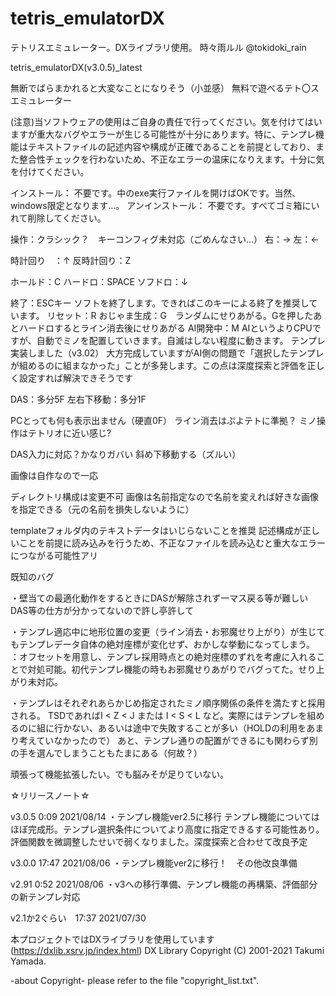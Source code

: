 # tetris_emulatorDX
テトリスエミュレーター。DXライブラリ使用。
時々雨ルル
@tokidoki_rain

tetris_emulatorDX(v3.0.5)_latest

無断でばらまかれると大変なことになりそう（小並感）
無料で遊べるテト〇スエミュレーター

(注意)当ソフトウェアの使用はご自身の責任で行ってください。気を付けてはいますが重大なバグやエラーが生じる可能性が十分にあります。特に、テンプレ機能はテキストファイルの記述内容や構成が正確であることを前提としており、また整合性チェックを行わないため、不正なエラーの温床になりえます。十分に気を付けてください。

インストール：
不要です。中のexe実行ファイルを開けばOKです。当然、windows限定となります…。
アンインストール：
不要です。すべてゴミ箱にいれて削除してください。


操作：クラシック？　キーコンフィグ未対応（ごめんなさい…）
右：→
左：←

時計回り　：↑
反時計回り：Z

ホールド：C
ハードロ：SPACE
ソフドロ：↓

終了：ESCキー
ソフトを終了します。できればこのキーによる終了を推奨しています。
リセット：R
おじゃま生成：G　ランダムにせりあがる。Gを押したあとハードロするとライン消去後にせりあがる
AI開発中：M
AIというよりCPUですが、自動でミノを配置していきます。自滅はしない程度に動きます。
テンプレ実装しました（v3.02）
大方完成していますがAI側の問題で「選択したテンプレが組めるのに組まなかった」ことが多発します。この点は深度探索と評価を正しく設定すれば解決できそうです

DAS：多分5F
左右下移動：多分1F

PCとっても何も表示出ません（硬直0F）
ライン消去はぷよテトに準拠？
ミノ操作はテトリオに近い感じ?

DAS入力に対応？かなりガバい
斜め下移動する（ズルい）

画像は自作なので一応

ディレクトリ構成は変更不可
画像は名前指定なので名前を変えれば好きな画像を指定できる（元の名前を損失しないように）

templateフォルダ内のテキストデータはいじらないことを推奨
記述構成が正しいことを前提に読み込みを行うため、不正なファイルを読み込むと重大なエラーにつながる可能性アリ

既知のバグ

・壁当ての最適化動作をするときにDASが解除されず一マス戻る等が難しい
DAS等の仕方が分かってないので許し亭許して

・テンプレ適応中に地形位置の変更（ライン消去・お邪魔せり上がり）が生じてもテンプレデータ自体の絶対座標が変化せず、おかしな挙動になってしまう。
：オフセットを用意し、テンプレ採用時点との絶対座標のずれを考慮に入れることで対処可能。初代テンプレ機能の時もお邪魔せりあがりでバグってた。せり上がり未対応。

・テンプレはそれぞれあらかじめ指定されたミノ順序関係の条件を満たすと採用される。
TSDであればI < Z < J または I < S < L など。実際にはテンプレを組めるのに組に行かない、あるいは途中で失敗することが多い（HOLDの利用をあまり考えていなかったので）
あと、テンプレ通りの配置ができるにも関わらず別の手を選んでしまうこともたまにある（何故？）

頑張って機能拡張したい。でも脳みそが足りていない。

☆リリースノート☆

v3.0.5 0:09 2021/08/14
・テンプレ機能ver2.5に移行
テンプレ機能についてはほぼ完成形。テンプレ選択条件についてより高度に指定できるする可能性あり。
評価関数を微調整したせいで弱くなりました。深度探索と合わせて改良予定　

v3.0.0 17:47 2021/08/06
・テンプレ機能ver2に移行！　その他改良準備

v2.91 0:52 2021/08/06
・v3への移行準備、テンプレ機能の再構築、評価部分の新テンプレ対応

v2.1か2ぐらい　17:37 2021/07/30

本プロジェクトではDXライブラリを使用しています(https://dxlib.xsrv.jp/index.html)
DX Library Copyright (C) 2001-2021 Takumi Yamada.

-about Copyright-
please refer to the file "copyright_list.txt".





